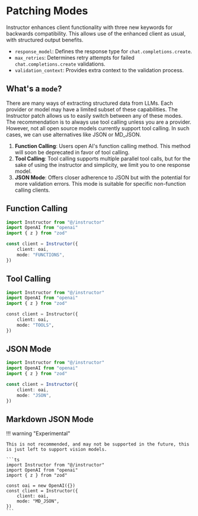# Patching Modes  

Instructor enhances client functionality with three new keywords for backwards compatibility. This allows use of the enhanced client as usual, with structured output benefits.

- `response_model`: Defines the response type for `chat.completions.create`.
- `max_retries`: Determines retry attempts for failed `chat.completions.create` validations.
- `validation_context`: Provides extra context to the validation process.

## What's a `mode`?

There are many ways of extracting structured data from LLMs. Each provider or model may have a limited subset of these capabilities. The Instructor patch allows us to easily switch between any of these modes. The recommendation is to always use tool calling unless you are a provider. However, not all open source models currently support tool calling. In such cases, we can use alternatives like JSON or MD_JSON.

1. **Function Calling**: Users open AI's function calling method. This method will soon be deprecated in favor of tool calling.
2. **Tool Calling**: Tool calling supports multiple parallel tool calls, but for the sake of using the instructor and simplicity, we limit you to one response model.
3. **JSON Mode**: Offers closer adherence to JSON but with the potential for more validation errors. This mode is suitable for specific non-function calling clients.

## Function Calling

```ts
import Instructor from "@/instructor"
import OpenAI from "openai"
import { z } from "zod"

const client = Instructor({
    client: oai,
    mode: "FUNCTIONS",
})
```

## Tool Calling

```python
import Instructor from "@/instructor"
import OpenAI from "openai"
import { z } from "zod"

const client = Instructor({
    client: oai,
    mode: "TOOLS",
})
```

## JSON Mode

```ts
import Instructor from "@/instructor"
import OpenAI from "openai"
import { z } from "zod"

const client = Instructor({
    client: oai,
    mode: "JSON",
})
```

## Markdown JSON Mode

!!! warning "Experimental"

    This is not recommended, and may not be supported in the future, this is just left to support vision models.

    ```ts
    import Instructor from "@/instructor"
    import OpenAI from "openai"
    import { z } from "zod"

    const oai = new OpenAI({})
    const client = Instructor({
        client: oai,
        mode: "MD_JSON",
    })
    ```
